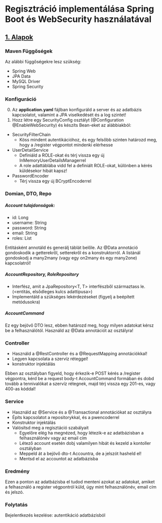# Regisztráció implementálása Spring Boot és WebSecurity használatával

## <u>1. Alapok</u>

### Maven Függőségek

Az alábbi függőségekre lesz szükség:

* Spring Web
* JPA Data
* MySQL Driver
* Spring Security

### Konfiguráció

0. Az <b>application.yaml</b> fájlban konfiguráld a server és az adatbázis kapcsolatot, valamint a JPA viselkedését és a
   log szintet!
1. Hozz létre egy SecurityConfig osztályt (@Configuration @EnableWebSecurity) és készíts Bean-eket az alábbiakból:

* SecurityFilterChain
    * Köss mindent autentikációhoz, és egy felsőbb szinten határozd meg, hogy a /register végpontot mindenki elérhesse
* UserDetailService
    * Definiáld a ROLE-okat és térj vissza egy új InMemoryUserDetailsManagerrel
    * A role adattáblába vidd fel a definiált ROLE-okat, különben a kérés küldésekor hibát kapsz!
* PasswordEncoder
    * Térj vissza egy új BCryptEncoderrel

### Domian, DTO, Repo

##### Account tulajdonságok:

* id: Long
* username: String
* password: String
* email: String
* roles: List<Role>

Entitásként annotáld és generálj táblát belőle. Az @Data annotáció gondoskodik a getterekről, setterekről és a
konstruktorról.
A listánál gondoskodj a many2many (vagy egy on2many és egy many2one) kapcsolatról!

##### AccountRepository, RoleRepository

* Interfész, amit a JpaRepository<T, T> interfészből származtass le. (<entitás, elsődleges kulcs adattípusa>)
* Implementáld a szükséges lekérdezéseket (figyelj a beépített metódusokra)

##### AccountCommand

Ez egy bejövő DTO lesz, ebben határozd meg, hogy milyen adatokat kérsz be a felhasználótól.
Használd az @Data annotációt az osztályra!

### Controller

* Használd a @RestController és a @RequestMapping annotációkkal!
* Legyen kapcsolata a szervíz réteggel!
* konstruktor injektálás

Ebben az osztályban figyeld, hogy érkezik-e POST kérés a /register végpontra, kérd be a request body-t AccountCommand
formában
és dobd tovább a tennivalókat a szervíz rétegnek, majd térj vissza egy 201-es, vagy 400-as kóddal!

### Service

* Használd az @Service és a @Transactional annotációkat az osztályra
* Építs kapcsolatot a repositorykkal, és a pwencoderrel
* Konstruktor injektálás
* Valósítsd meg a regisztáció szabályait
    * Egyelőre elég ha megnézed, hogy létezik-e az adatbázisban a felhasználónév vagy az email cím
    * Létező account esetén dobj valamilyen hibát és kezeld a kontoller osztályban
    * Meppeld át a bejövő dto-t Accountra, de a jelszót hasheld el!
    * Mentsd el az accountot az adatbázisba

### Eredmény

Ezen a ponton az adatbázisba el tudod menteni azokat az adatokat, amiket a felhasználó a register végpontról küld, úgy
mint felhasználónév, email cím és jelszó.

### Folytatás
Bejelentkezés kezelése: autentikáció adatbázisból